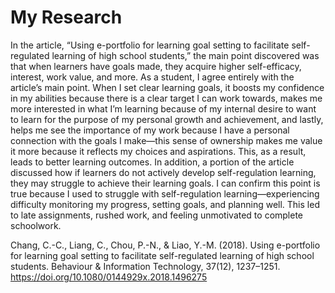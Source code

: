 # My Research
In the article, “Using e-portfolio for learning goal setting to facilitate self-regulated learning of high school students,” the main point discovered was that when learners have goals made, they acquire higher self-efficacy, interest, work value, and more. As a student, I agree entirely with the article’s main point. When I set clear learning goals, it boosts my confidence in my abilities because there is a clear target I can work towards, makes me more interested in what I’m learning because of my internal desire to want to learn for the purpose of my personal growth and achievement, and lastly, helps me see the importance of my work because I have a personal connection with the goals I make—this sense of ownership makes me value it more because it reflects my choices and aspirations. This, as a result, leads to better learning outcomes. In addition, a portion of the article discussed how if learners do not actively develop self-regulation learning, they may struggle to achieve their learning goals. I can confirm this point is true because I used to struggle with self-regulation learning—experiencing difficulty monitoring my progress, setting goals, and planning well. This led to late assignments, rushed work, and feeling unmotivated to complete schoolwork. 

Chang, C.-C., Liang, C., Chou, P.-N., & Liao, Y.-M. (2018). Using e-portfolio for learning goal setting to facilitate self-regulated learning of high school students. Behaviour & Information Technology, 37(12), 1237–1251. https://doi.org/10.1080/0144929x.2018.1496275 
